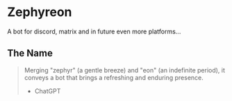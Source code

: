 # Zephyreon
A bot for discord, matrix and in future even more platforms...

## The Name

> Merging "zephyr" (a gentle breeze) and "eon" (an indefinite period), it conveys a bot that brings a refreshing and enduring presence.
> - ChatGPT
